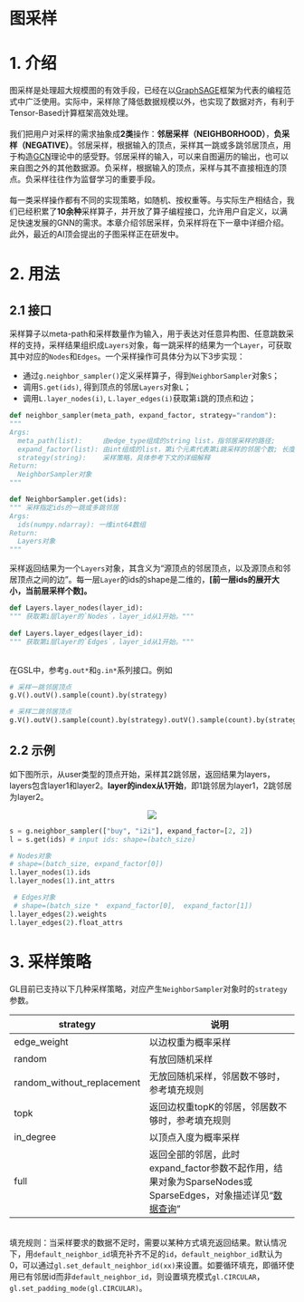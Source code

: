 # 图采样

<a name="fOsGk"></a>
# 1. 介绍
图采样是处理超大规模图的有效手段，已经在以[GraphSAGE](https://arxiv.org/abs/1706.02216)框架为代表的编程范式中广泛使用。实际中，采样除了降低数据规模以外，也实现了数据对齐，有利于Tensor-Based计算框架高效处理。<br />
<br />我们把用户对采样的需求抽象成**2类**操作：**邻居采样（NEIGHBORHOOD）**，**负采样（NEGATIVE）**。邻居采样，根据输入的顶点，采样其一跳或多跳邻居顶点，用于构造[GCN](https://arxiv.org/abs/1609.02907)理论中的感受野。邻居采样的输入，可以来自图遍历的输出，也可以来自图之外的其他数据源。负采样，根据输入的顶点，采样与其不直接相连的顶点。负采样往往作为监督学习的重要手段。<br />
<br />每一类采样操作都有不同的实现策略，如随机、按权重等。与实际生产相结合，我们已经积累了**10余种**采样算子，并开放了算子编程接口，允许用户自定义，以满足快速发展的GNN的需求。本章介绍邻居采样，负采样将在下一章中详细介绍。此外，最近的AI顶会提出的子图采样正在研发中。<br />

<a name="gvEnk"></a>
# 2. 用法
<a name="OI8t6"></a>
## 2.1 接口
采样算子以meta-path和采样数量作为输入，用于表达对任意异构图、任意跳数采样的支持，采样结果组织成`Layers`对象，每一跳采样的结果为一个`Layer`，可获取其中对应的`Nodes`和`Edges`。一个采样操作可具体分为以下3步实现：

- 通过`g.neighbor_sampler()`定义采样算子，得到`NeighborSampler`对象`S`；
- 调用`S.get(ids)`, 得到顶点的邻居`Layers`对象`L`；
- 调用`L.layer_nodes(i)`, `L.layer_edges(i)`获取第`i`跳的顶点和边；



```python
def neighbor_sampler(meta_path, expand_factor, strategy="random"):
"""
Args:
  meta_path(list):     由edge_type组成的string list，指邻居采样的路径;
  expand_factor(list): 由int组成的list，第i个元素代表第i跳采样的邻居个数; 长度必须与meta_path一致
  strategy(string):    采样策略，具体参考下文的详细解释
Return:
  NeighborSampler对象
"""
```
```python
def NeighborSampler.get(ids):
""" 采样指定ids的一跳或多跳邻居
Args:
  ids(numpy.ndarray): 一维int64数组
Return:
  Layers对象
"""
```
采样返回结果为一个`Layers`对象，其含义为“源顶点的邻居顶点，以及源顶点和邻居顶点之间的边”。每一层`Layer`的ids的shape是二维的，**[前一层ids的展开大小，当前层采样个数]。**
```python
def Layers.layer_nodes(layer_id):
""" 获取第i层layer的`Nodes`，layer_id从1开始。"""
    
def Layers.layer_edges(layer_id):
""" 获取第i层layer的`Edges`，layer_id从1开始。"""
```

<br />在GSL中，参考`g.out*`和`g.in*`系列接口。例如
```python
# 采样一跳邻居顶点
g.V().outV().sample(count).by(strategy)

# 采样二跳邻居顶点
g.V().outV().sample(count).by(strategy).outV().sample(count).by(strategy)
```


<a name="j0egY"></a>
## 2.2 示例
如下图所示，从user类型的顶点开始，采样其2跳邻居，返回结果为layers，layers包含layer1和layer2。**layer的index从1开始**，即1跳邻居为layer1，2跳邻居为layer2。

<div align=center><img src ="images/2-hop-sampling.png" /> </div>

```python
s = g.neighbor_sampler(["buy", "i2i"], expand_factor=[2, 2])
l = s.get(ids) # input ids: shape=(batch_size)

# Nodes对象
# shape=(batch_size, expand_factor[0])
l.layer_nodes(1).ids
l.layer_nodes(1).int_attrs

 # Edges对象
 # shape=(batch_size *  expand_factor[0],  expand_factor[1])
l.layer_edges(2).weights
l.layer_edges(2).float_attrs
```


<a name="UpHHt"></a>
# 3. 采样策略
GL目前已支持以下几种采样策略，对应产生`NeighborSampler`对象时的`strategy`参数。

| **strategy** | **说明** |
| --- | --- |
| edge_weight | 以边权重为概率采样 |
| random | 有放回随机采样 |
| random_without_replacement | 无放回随机采样，邻居数不够时，参考填充规则 |
| topk | 返回边权重topK的邻居，邻居数不够时，参考填充规则 |
| in_degree | 以顶点入度为概率采样 |
| full | 返回全部的邻居，此时expand_factor参数不起作用，结果对象为SparseNodes或SparseEdges，对象描述详见“[数据查询](graph_query_cn.md#FPU74)” |


<br />填充规则：当采样要求的数据不足时，需要以某种方式填充返回结果。默认情况下，用`default_neighbor_id`填充补齐不足的`id`，`default_neighbor_id`默认为0，可以通过`gl.set_default_neighbor_id(xx)`来设置。如要循环填充，即循环使用已有邻居id而非`default_neighbor_id`，则设置填充模式`gl.CIRCULAR`，`gl.set_padding_mode(gl.CIRCULAR)`。

